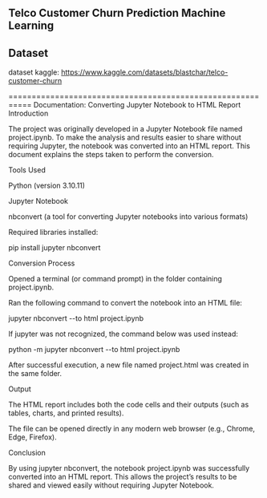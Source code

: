 ## Telco Customer Churn Prediction Machine Learning


## Dataset
dataset kaggle: https://www.kaggle.com/datasets/blastchar/telco-customer-churn


===========================================================
Documentation: Converting Jupyter Notebook to HTML Report
Introduction

The project was originally developed in a Jupyter Notebook file named project.ipynb. To make the analysis and results easier to share without requiring Jupyter, the notebook was converted into an HTML report. This document explains the steps taken to perform the conversion.

Tools Used

Python (version 3.10.11)

Jupyter Notebook

nbconvert (a tool for converting Jupyter notebooks into various formats)

Required libraries installed:

pip install jupyter nbconvert

Conversion Process

Opened a terminal (or command prompt) in the folder containing project.ipynb.

Ran the following command to convert the notebook into an HTML file:

jupyter nbconvert --to html project.ipynb


If jupyter was not recognized, the command below was used instead:

python -m jupyter nbconvert --to html project.ipynb


After successful execution, a new file named project.html was created in the same folder.

Output

The HTML report includes both the code cells and their outputs (such as tables, charts, and printed results).

The file can be opened directly in any modern web browser (e.g., Chrome, Edge, Firefox).

Conclusion

By using jupyter nbconvert, the notebook project.ipynb was successfully converted into an HTML report. This allows the project’s results to be shared and viewed easily without requiring Jupyter Notebook.